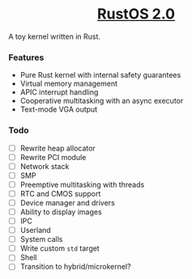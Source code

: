 <h1 style="text-align: center"><u>RustOS 2.0</u></h1>

A toy kernel written in Rust.

### Features

- Pure Rust kernel with internal safety guarantees
- Virtual memory management
- APIC interrupt handling
- Cooperative multitasking with an async executor
- Text-mode VGA output

### Todo

- [ ] Rewrite heap allocator
- [ ] Rewrite PCI module
- [ ] Network stack
- [ ] SMP
- [ ] Preemptive multitasking with threads
- [ ] RTC and CMOS support
- [ ] Device manager and drivers
- [ ] Ability to display images
- [ ] IPC
- [ ] Userland
- [ ] System calls
- [ ] Write custom `std` target
- [ ] Shell
- [ ] Transition to hybrid/microkernel?